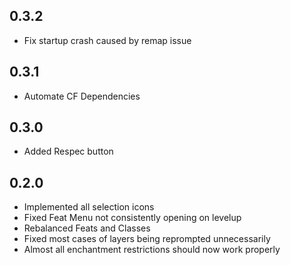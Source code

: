## 0.3.2
- Fix startup crash caused by remap issue 

## 0.3.1
- Automate CF Dependencies

## 0.3.0
- Added Respec button

## 0.2.0
- Implemented all selection icons
- Fixed Feat Menu not consistently opening on levelup
- Rebalanced Feats and Classes
- Fixed most cases of layers being reprompted unnecessarily
- Almost all enchantment restrictions should now work properly